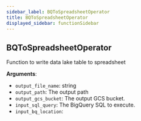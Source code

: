 ```yaml
---
sidebar_label: BQToSpreadsheetOperator
title: BQToSpreadsheetOperator
displayed_sidebar: functionSidebar
---
```


## BQToSpreadsheetOperator

Function to write data lake table to spreadsheet

**Arguments**:

- `output_file_name`: string
- `output_path`: The output path
- `output_gcs_bucket`: The output GCS bucket.
- `input_sql_query`: The BigQuery SQL to execute.
- `input_bq_location`: 

